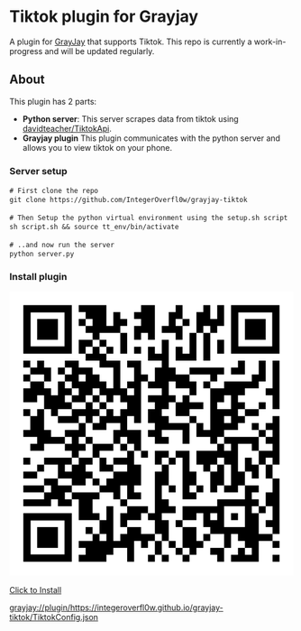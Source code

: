# Tiktok plugin for Grayjay
A plugin for [GrayJay](https://github.com/futo-org/grayjay-android) that supports Tiktok. This repo is currently a work-in-progress and will be updated regularly.

## About
This plugin has 2 parts:
- **Python server**: This server scrapes data from tiktok using [davidteacher/TiktokApi](https://github.com/davidteather/TikTok-Api).
- **Grayjay plugin** This plugin communicates with the python server and allows you to view tiktok on your phone.

### Server setup
```console
# First clone the repo
git clone https://github.com/IntegerOverfl0w/grayjay-tiktok

# Then Setup the python virtual environment using the setup.sh script
sh script.sh && source tt_env/bin/activate

# ..and now run the server
python server.py
```

### Install plugin
![qr-code](./qr-code.png)

[Click to Install](grayjay://plugin/https://integeroverfl0w.github.io/grayjay-tiktok/TiktokConfig.json)

<grayjay://plugin/https://integeroverfl0w.github.io/grayjay-tiktok/TiktokConfig.json>
